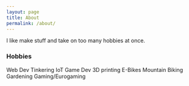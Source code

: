 ```yaml
---
layout: page
title: About
permalink: /about/
---
```


I like make stuff and take on too many hobbies at once.

### Hobbies

Web Dev Tinkering
IoT
Game Dev
3D printing
E-Bikes
Mountain Biking
Gardening
Gaming/Eurogaming